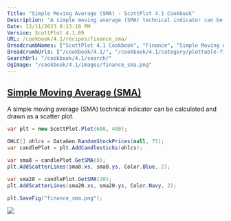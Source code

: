 ```yaml
---
Title: "Simple Moving Average (SMA) - ScottPlot 4.1 Cookbook"
Description: "A simple moving average (SMA) technical indicator can be calculated and drawn as a scatter plot."
Date: 12/11/2023 8:13:10 PM
Version: ScottPlot 4.1.69
URL: /cookbook/4.1/recipes/finance_sma/
BreadcrumbNames: ["ScottPlot 4.1 Cookbook", "Finance", "Simple Moving Average (SMA)"]
BreadcrumbUrls: ["/cookbook/4.1/", "/cookbook/4.1/category/plottable-finance", "/cookbook/4.1/recipes/finance_sma/"]
SearchUrl: "/cookbook/4.1/search/"
OgImage: "/cookbook/4.1/images/finance_sma.png"
---
```


<h2><a id='simple-moving-average-(sma)' href='/cookbook/4.1/recipes/finance_sma/'>Simple Moving Average (SMA)</a></h2>

A simple moving average (SMA) technical indicator can be calculated and drawn as a scatter plot.

```cs
var plt = new ScottPlot.Plot(600, 400);

OHLC[] ohlcs = DataGen.RandomStockPrices(null, 75);
var candlePlot = plt.AddCandlesticks(ohlcs);

var sma8 = candlePlot.GetSMA(8);
plt.AddScatterLines(sma8.xs, sma8.ys, Color.Blue, 2);

var sma20 = candlePlot.GetSMA(20);
plt.AddScatterLines(sma20.xs, sma20.ys, Color.Navy, 2);

plt.SaveFig("finance_sma.png");
```

<img src='../../images/finance_sma.png' class='d-block mx-auto my-5' />


